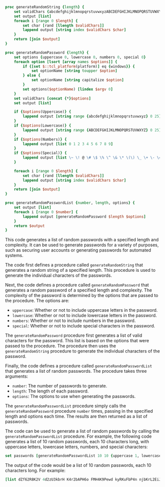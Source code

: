 ```tcl
proc generateRandomString {length} {
    set validChars {abcdefghijklmnopqrstuvwxyzABCDEFGHIJKLMNOPQRSTUVWXYZ1234567890}
    set output [list]
    foreach i [range 0 $length] {
        set char [rand [llength $validChars]]
        lappend output [string index $validChars $char]
    }
    return [join $output]
}

proc generateRandomPassword {length} {
    set options {uppercase 0, lowercase 0, numbers 0, special 0}
    foreach option [lsort [array names $options]] {
        if {[set $::tcl_platform(platform)] eq {windows}} {
            set optionName [string toupper $option]
        } else {
            set optionName [string capitalize $option]
        }
        set options($optionName) [lindex $argv 0]
    }
    set validChars [concat {*}$options]
    set output [list]

    if {$options(Uppercase)} {
        lappend output [string range {abcdefghijklmnopqrstuvwxyz} 0 25]
    }
    if {$options(Lowercase)} {
        lappend output [string range {ABCDEFGHIJKLMNOPQRSTUVWXYZ} 0 25]
    }
    if {$options(Numbers)} {
        lappend output [list 0 1 2 3 4 5 6 7 8 9]
    }
    if {$options(Special)} {
        lappend output [list \~ \! @ \# \$ \% \^ \& \* \(\) \_ \+ \- \= \{ \} \[ \] \\ \| ; : \'\, \. \/ \>]
    }

    foreach i [range 0 $length] {
        set char [rand [llength $validChars]]
        lappend output [string index $validChars $char]
    }
    return [join $output]
}

proc generateRandomPasswordList {number, length, options} {
    set output [list]
    foreach i [range 0 $number] {
        lappend output [generateRandomPassword $length $options]
    }
    return $output
}

```

This code generates a list of random passwords with a specified length and complexity. It can be used to generate passwords for a variety of purposes, such as securing user accounts or generating passwords for automated systems.

The code first defines a procedure called `generateRandomString` that generates a random string of a specified length. This procedure is used to generate the individual characters of the passwords.

Next, the code defines a procedure called `generateRandomPassword` that generates a random password of a specified length and complexity. The complexity of the password is determined by the options that are passed to the procedure. The options are:

* `uppercase`: Whether or not to include uppercase letters in the password.
* `lowercase`: Whether or not to include lowercase letters in the password.
* `numbers`: Whether or not to include numbers in the password.
* `special`: Whether or not to include special characters in the password.

The `generateRandomPassword` procedure first generates a list of valid characters for the password. This list is based on the options that were passed to the procedure. The procedure then uses the `generateRandomString` procedure to generate the individual characters of the password.

Finally, the code defines a procedure called `generateRandomPasswordList` that generates a list of random passwords. The procedure takes three arguments:

* `number`: The number of passwords to generate.
* `length`: The length of each password.
* `options`: The options to use when generating the passwords.

The `generateRandomPasswordList` procedure simply calls the `generateRandomPassword` procedure `number` times, passing in the specified length and options each time. The results are then returned as a list of passwords.

The code can be used to generate a list of random passwords by calling the `generateRandomPasswordList` procedure. For example, the following code generates a list of 10 random passwords, each 10 characters long, with uppercase letters, lowercase letters, numbers, and special characters:

```tcl
set passwords [generateRandomPasswordList 10 10 {uppercase 1, lowercase 1, numbers 1, special 1}]
```

The output of the code would be a list of 10 random passwords, each 10 characters long. For example:

```tcl
[list dZf62R8K2V 4d2zU3kbrH K4r2bAPH6o FMH4K9Pewd kyRKuFbP4n njbKrL2EiJ 4W9d42swnK vkhD3XBKxu 2s7Cz24RDb ZD6z73W3Fb]
```